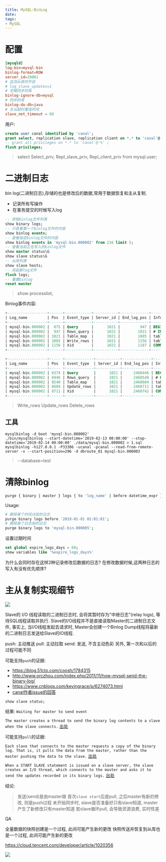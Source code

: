 ```yaml
---
title: MySQL:BinLog
date:
tags:
- MySQL
---
```


# 配置

```conf
[mysqld]
log-bin=mysql-bin
binlog-format=ROW
server_id=20001
# 监测从库时开启
# log_slave_updates=1
# 忽略同步的库
binlog-ignore-db=mysql
# 同步的库
binlog-do-db=java
# 主从超时重连时间
slave_net_timeout = 60
```
用户:
```sql
create user canal identified by 'canal';
grant select, replication slave, replication client on *.* to 'canal'@'%';
-- grant all privileges on *.* to 'canal'@'%' ;
flush privileges;
```
> select Select_priv, Repl_slave_priv, Repl_client_priv from mysql.user;

# 二进制日志

bin log(二进制日志),存储的也是修改后的数据,常用于数据恢复和主从复制.

* 记录所有写操作
* 在事务提交的时候写入log


```sql
-- 获取binlog文件列表
show binary logs;
-- 只查看第一个binlog文件的内容
show binlog events;
-- 查看指定binlog文件的内容
show binlog events in 'mysql-bin.000002' from 216 limit 5;
-- 查看当前正在写入的binlog文件
show master status\G
show slave status\G
-- 从库列表
show slave hosts;
-- 另起新log文件
flush logs;
-- 重置binlog
reset master
```
> show processlist;

Binlog事件内容:

```sql
+------------------+------+------------+-----------+-------------+----------------------------------------------+
| Log_name         | Pos  | Event_type | Server_id | End_log_pos | Info                                         |
+------------------+------+------------+-----------+-------------+----------------------------------------------+
| mysql-bin.000002 |  875 | Query      |      1021 |         947 | BEGIN                                        |
| mysql-bin.000002 |  947 | Rows_query |      1021 |        1021 | # INSERT INTO `boot`.`user`(`id`) VALUES (4) |
| mysql-bin.000002 | 1021 | Table_map  |      1021 |        1085 | table_id: 109 (boot.user)                    |
| mysql-bin.000002 | 1085 | Write_rows |      1021 |        1156 | table_id: 109 flags: STMT_END_F              |
| mysql-bin.000002 | 1156 | Xid        |      1021 |        1187 | COMMIT /* xid=116 */                         |
+------------------+------+------------+-----------+-------------+----------------------------------------------+

+------------------+----- +-------------+-----------+-------------+-----------------------------------------------------------------+
| Log_name         | Pos  | Event_type  | Server_id | End_log_pos | Info                                                            |
+------------------+----- +-------------+-----------+-------------+-----------------------------------------------------------------+
| mysql-bin.000002 | 8374 | Query       |      1021 |     2468446 | BEGIN                                                           |
| mysql-bin.000002 | 8446 | Rows_query  |      1021 |     2468540 | # UPDATE `boot`.`user` SET `password` = 'foobar' WHERE `id` = 4 |
| mysql-bin.000002 | 8540 | Table_map   |      1021 |     2468604 | table_id: 109 (boot.user)                                       |
| mysql-bin.000002 | 8604 | Update_rows |      1021 |     2468711 | table_id: 109 flags: STMT_END_F                                 |
| mysql-bin.000002 | 8711 | Xid         |      1021 |     2468742 | COMMIT /* xid=1513 */                                           |
+------------------+------+-------------+-----------+-------------+-----------------------------------------------------------------+
```
> Write_rows Update_rows Delete_rows

## 工具

```shell
mysqlbinlog -d boot 'mysql-bin.000002'
./bin/mysqlbinlog --start-datetime='2019-02-13 00:00:00' --stop-datetime='2019-02-14 00:00:00' ./data/mysql-bin.000002 > 1.sql
mysqlbinlog -h127.0.0.1 -P33306 -ucanal -pcanal --read-from-remote-server -v --start-position=296 -d dbroute_01 mysql-bin.000003
```
> --database=test

# 清除binlog

```bash
purge { binary | master } logs { to 'log_name' | before datetime_expr }
```

Usage:
```bash
# 删除某个时间点前的日志
purge binary logs before '2019-01-01 01:01:01';
# 删除某个日志前的日志
purge binary logs to 'mysql-bin.000005';
```

设置过期时间
```sql
set global expire_logs_days = 60;
show variables like '%expire_logs_days%'
```

为什么会同时存在这样2种记录修改后数据的日志?
在修改数据时候,这两种日志的写入有没有优先顺序?

# 主从复制实现细节

![](https://raw.githubusercontent.com/LuVx21/doc/master/source/_posts/99.img/mysql-replication.jpg)

Slave的 I/O 线程读取的二进制日志时, 会将其暂时存为"中继日志"(relay logs), 等待SQL线程读取并执行.
Slave的I/O线程并不是直接读取Master的二进制日志文件, 事实上, 当I/O线程发起去请求时, Master会创建一个Binlog Dump线程将最新的二进制日志发送给Slave的IO线程.

push: 主动推送
pull: 主动拉取
send: 发送, 不含主动色彩
另外, 第一次和以后的过程可能不同

可能支持`push`的证据:

* https://blog.51cto.com/coosh/1784315
* http://www.orczhou.com/index.php/2011/11/how-mysql-send-the-binary-log/
* https://www.cnblogs.com/kevingrace/p/6274073.html
* [canal作者issue的回答](https://github.com/alibaba/canal/issues/1853)

`show slave status;`

结果: `Waiting for master to send event`

`The master creates a thread to send the binary log contents to a slave when the slave connects.`
[出处](https://dev.mysql.com/doc/refman/5.6/en/replication-implementation-details.html)

可能支持`pull`的证据:

`Each slave that connects to the master requests a copy of the binary log. That is, it pulls the data from the master, rather than the master pushing the data to the slave.`
[出处](https://dev.mysql.com/doc/refman/5.6/en/replication-implementation.html)

`When a START SLAVE statement is issued on a slave server, the slave creates an I/O thread, which connects to the master and asks it to send the updates recorded in its binary logs.`
[出处](https://dev.mysql.com/doc/refman/5.6/en/replication-implementation-details.html)

结论:
> 发送(send)是由master做
> 首次`slave start`后是pull, 之后master有新的修改, 则是push过程
> 未开始同步时, slave是否准备好只有slave知道, master产生了新修改只有master知道
> 若slave循环pull, 会导致资源浪费, 实时性差

QA

全量数据的快照创建是一个过程, 此间可能产生新的更改
快照传送并恢复到从库也是一个过程, 此间可能产生新的更改

https://cloud.tencent.com/developer/article/1020356


[![](https://static.segmentfault.com/v-5b1df2a7/global/img/creativecommons-cc.svg)](https://creativecommons.org/licenses/by-nc-nd/4.0/)
